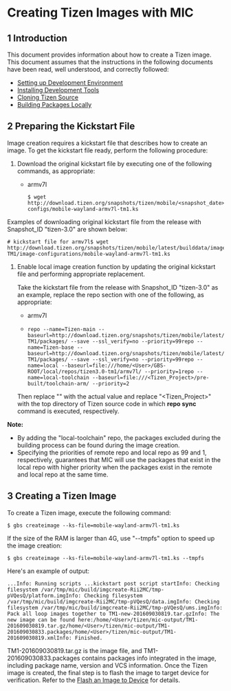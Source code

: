 # Creating Tizen Images with MIC



## 1 Introduction

This document provides information about how to create a Tizen image. This document assumes that the instructions in the following documents have been read, well understood, and correctly followed:

- [Setting up Development Environment](https://source.tizen.org/documentation/setting-development-environment)
- [Installing Development Tools](https://source.tizen.org/documentation/installing-development-tools)
- [Cloning Tizen Source](https://source.tizen.org/documentation/developer-guide/cloning-tizen-source)
- [Building Packages Locally](https://source.tizen.org/documentation/developer-guide/building-packages-locally)

## 2 Preparing the Kickstart File

Image creation requires a kickstart file that describes how to create an image. To get the kickstart file ready, perform the following procedure:

1. Download the original kickstart file by executing one of the following commands, as appropriate:

   - armv7l

     ```
     $ wget http://download.tizen.org/snapshots/tizen/mobile/<snapshot_date>/builddata/image-configs/mobile-wayland-armv7l-tm1.ks
     ```

Examples of downloading original kickstart file from the release with Snapshot_ID "tizen-3.0" are shown below:

```
# kickstart file for armv7l$ wget http://download.tizen.org/snapshots/tizen/mobile/latest/builddata/images/target-TM1/image-configurations/mobile-wayland-armv7l-tm1.ks 
```

1. Enable local image creation function by updating the original kickstart file and performing appropriate replacement.

   Take the kickstart file from the release with Snapshot_ID "tizen-3.0" as an example, replace the repo section with one of the following, as appropriate:

   - armv7l

   - ```
     repo --name=Tizen-main --baseurl=http://download.tizen.org/snapshots/tizen/mobile/latest/repos/target-TM1/packages/ --save --ssl_verify=no --priority=99repo --name=Tizen-base --baseurl=http://download.tizen.org/snapshots/tizen/mobile/latest/repos/target-TM1/packages/ --save --ssl_verify=no --priority=99repo --name=local --baseurl=file:///home/<User>/GBS-ROOT/local/repos/tizen3.0-tm1/armv7l/ --priority=1repo --name=local-toolchain --baseurl=file:///<Tizen_Project>/pre-built/toolchain-arm/ --priority=2
     ```

   Then replace "<User>" with the actual value and replace "<Tizen_Project>" with the top directory of Tizen source code in which **repo sync** command is executed, respectively.

**Note:**

- By adding the "local-toolchain" repo, the packages excluded during the building process can be found during the image creation.
- Specifying the priorities of remote repo and local repo as 99 and 1, respectively, guarantees that MIC will use the packages that exist in the local repo with higher priority when the packages exist in the remote and local repo at the same time.

## 3 Creating a Tizen Image

To create a Tizen image, execute the following command:

```
$ gbs createimage --ks-file=mobile-wayland-armv7l-tm1.ks
```

If the size of the RAM is larger than 4G, use "--tmpfs" option to speed up the image creation:

```
$ gbs createimage --ks-file=mobile-wayland-armv7l-tm1.ks --tmpfs
```

Here's an example of output:

```
...Info: Running scripts ...kickstart post script startInfo: Checking filesystem /var/tmp/mic/build/imgcreate-Rii2MC/tmp-pVQesQ/platform.imgInfo: Checking filesystem /var/tmp/mic/build/imgcreate-Rii2MC/tmp-pVQesQ/data.imgInfo: Checking filesystem /var/tmp/mic/build/imgcreate-Rii2MC/tmp-pVQesQ/ums.imgInfo: Pack all loop images together to TM1-new-201609030819.tar.gzInfo: The new image can be found here:/home/<User>/tizen/mic-output/TM1-201609030819.tar.gz/home/<User>/tizen/mic-output/TM1-201609030833.packages/home/<User>/tizen/mic-output/TM1-201609030819.xmlInfo: Finished.
```

TM1-201609030819.tar.gz is the image file, and TM1-201609030833.packages contains packages info integrated in the image, including package name, version and VCS information. Once the Tizen image is created, the final step is to flash the image to target device for verification. Refer to the [Flash an Image to Device](https://source.tizen.org/documentation/reference/flash-device) for details.

 